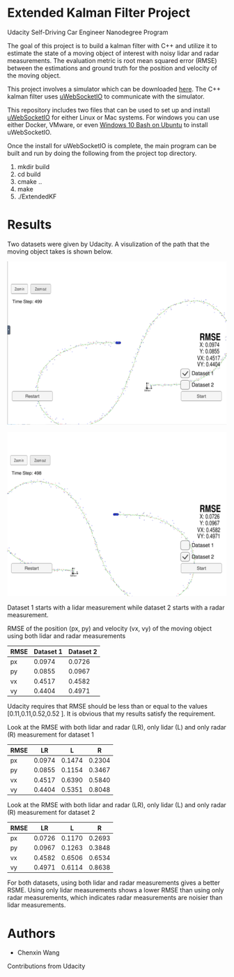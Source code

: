 # Extended Kalman Filter Project 
Udacity Self-Driving Car Engineer Nanodegree Program

[//]: # (Image References)

[image1]: ./Images_for_README/LR_dataset1.png "dataset1"
[image2]: ./Images_for_README/LR_dataset2.png  "dataset2"

The goal of this project  is to build a kalman filter with C++ and utilize it  to estimate the state of a moving object of interest with noisy lidar and radar measurements. The evaluation metric is root mean squared error (RMSE) between the estimations and ground truth for the position and velocity of the moving object.

This project involves a simulator which can be downloaded [here](https://github.com/udacity/self-driving-car-sim/releases). The C++ kalman filter uses  [uWebSocketIO](https://github.com/uWebSockets/uWebSockets) to communicate with the simulator.

This repository includes two files that can be used to set up and install [uWebSocketIO](https://github.com/uWebSockets/uWebSockets) for either Linux or Mac systems. For windows you can use either Docker, VMware, or even [Windows 10 Bash on Ubuntu](https://www.howtogeek.com/249966/how-to-install-and-use-the-linux-bash-shell-on-windows-10/) to install uWebSocketIO. 

Once the install for uWebSocketIO is complete, the main program can be built and run by doing the following from the project top directory.

1. mkdir build
2. cd build
3. cmake ..
4. make
5. ./ExtendedKF

# Results
Two datasets were given by Udacity. A visulization of the path that the moving object takes is shown below.

![alt text][image1]

![alt text][image2]

Dataset 1 starts with a lidar measurement while dataset 2 starts with a radar measurement.

RMSE of the position (px, py) and velocity (vx, vy) of the moving object using both lidar and radar measurements

| RMSE 	| Dataset 1 	| Dataset 2 	|
|------	|-----------	|-----------	|
| px   	| 0.0974    	| 0.0726    	|
| py   	| 0.0855    	| 0.0967    	|
| vx   	| 0.4517    	| 0.4582    	|
| vy   	| 0.4404    	| 0.4971    	|

Udacity requires that RMSE should be less than or equal to the values \[0.11,0.11,0.52,0.52 \]. It is obvious that my results satisfy the requirement.

Look at the RMSE with both lidar and radar (LR), only lidar (L) and only radar (R) measurement for dataset 1

| RMSE 	| LR     	| L      	| R      	|
|------	|--------	|--------	|--------	|
| px   	| 0.0974 	| 0.1474 	| 0.2304 	|
| py   	| 0.0855 	| 0.1154 	| 0.3467 	|
| vx   	| 0.4517 	| 0.6390 	| 0.5840 	|
| vy   	| 0.4404 	| 0.5351 	| 0.8048 	|


Look at the RMSE with both lidar and radar (LR), only lidar (L) and only radar (R) measurement for dataset 2

| RMSE 	| LR     	| L      	| R      	|
|------	|--------	|--------	|--------	|
| px   	| 0.0726 	| 0.1170 	| 0.2693 	|
| py   	| 0.0967 	| 0.1263 	| 0.3848 	|
| vx   	| 0.4582 	| 0.6506 	| 0.6534 	|
| vy   	| 0.4971 	| 0.6114 	| 0.8638 	|

For both datasets, using both lidar and radar measurements gives a better RSME. Using only lidar measurements shows a lower RMSE than using only radar measurements, which indicates radar measurements are noisier than lidar measurements.

# Authors

* Chenxin Wang

Contributions from Udacity













